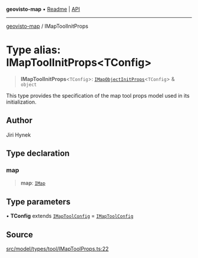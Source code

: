 **geovisto-map** • [Readme](../README.md) \| [API](../globals.md)

***

[geovisto-map](../README.md) / IMapToolInitProps

# Type alias: IMapToolInitProps\<TConfig\>

> **IMapToolInitProps**\<`TConfig`\>: [`IMapObjectInitProps`](IMapObjectInitProps.md)\<`TConfig`\> & `object`

This type provides the specification of the map tool props model used in its initialization.

## Author

Jiri Hynek

## Type declaration

### map

> **map**: [`IMap`](../interfaces/IMap.md)

## Type parameters

• **TConfig** extends [`IMapToolConfig`](IMapToolConfig.md) = [`IMapToolConfig`](IMapToolConfig.md)

## Source

[src/model/types/tool/IMapToolProps.ts:22](https://github.com/geovisto/geovisto-map/blob/e22d774889dbc28cc1ec62933ecf6bab6690f172/src/model/types/tool/IMapToolProps.ts#L22)
